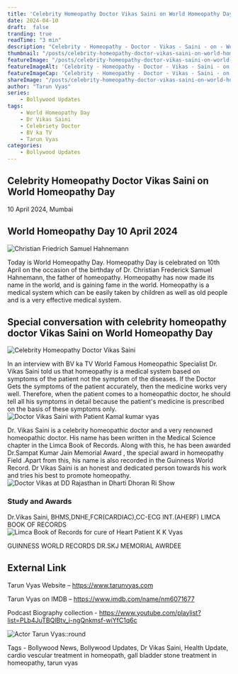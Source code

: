 ```yaml
---
title: 'Celebrity Homeopathy Doctor Vikas Saini on World Homeopathy Day'
date: 2024-04-10
draft:  false   
tranding: true  
readTime: "3 min"
description: "Celebrity - Homeopathy - Doctor - Vikas - Saini - on - World - Homeopathy - Day"
thumbnail: "/posts/celebrity-homeopathy-doctor-vikas-saini-on-world-homeopathy-day/poster1.jpg"
featureImage: "/posts/celebrity-homeopathy-doctor-vikas-saini-on-world-homeopathy-day/poster2.jpg"
featureImageAlt: 'Celebrity - Homeopathy - Doctor - Vikas - Saini - on - World - Homeopathy - Day'
featureImageCap: 'Celebrity - Homeopathy - Doctor - Vikas - Saini - on - World - Homeopathy - Day'
shareImage: "/posts/celebrity-homeopathy-doctor-vikas-saini-on-world-homeopathy-day/poster6.jpg"
author: "Tarun Vyas"
series:
    - Bollywood Updates
tags:
    - World Homeopathy Day    
    - Dr Vikas Saini
    - Celebriety Doctor
    - BV ka TV
    - Tarun Vyas
categories:
    - Bollywood Updates
---
```

## Celebrity Homeopathy Doctor Vikas Saini on World Homeopathy Day 

10 April 2024, Mumbai
## World Homeopathy Day 10 April 2024
![Christian Friedrich Samuel Hahnemann](/posts/celebrity-homeopathy-doctor-vikas-saini-on-world-homeopathy-day/poster6.jpg)

Today is World Homeopathy Day. Homeopathy Day is celebrated on 10th April on the occasion of the birthday of Dr. Christian Frederick Samuel Hahnemann, the father of homeopathy.
Homeopathy has now made its name in the world, and is gaining fame in the world. Homeopathy is a medical system which can be easily taken by children as well as old people and is a very effective medical system.

## Special conversation with celebrity homeopathy doctor Vikas Saini on World Homeopathy Day
![Celebrity Homeopathy Doctor Vikas Saini](/posts/celebrity-homeopathy-doctor-vikas-saini-on-world-homeopathy-day/poster1.jpg)

In an interview with BV ka TV World Famous Homeopathic Specialist Dr. Vikas Saini told us that homeopathy is a medical system based on symptoms of the patient not the symptom of the diseases. If the Doctor Gets the symptoms of the patient accurately, then the medicine works very well. Therefore, when the patient comes to a homeopathic doctor, he should tell all his symptoms in detail because the patient's medicine is prescribed on the basis of these symptoms only.
![Doctor Vikas Saini with Patient Kamal kumar vyas](/posts/celebrity-homeopathy-doctor-vikas-saini-on-world-homeopathy-day/poster3.jpg)

Dr. Vikas Saini is a celebrity homeopathic doctor and a very renowned homeopathic doctor. His name has been written in the Medical Science chapter in the Limca Book of Records. Along with this, he has been awarded Dr.Sampat Kumar Jain Memorial Award , the special award in  homeopathy Field .Apart from this, his name is also recorded in the Guinness World Record.
Dr Vikas Saini is an honest and dedicated person towards his work and tries his best to promote homeopathy.
![Doctor Vikas at DD Rajasthan in Dharti Dhoran Ri Show](/posts/celebrity-homeopathy-doctor-vikas-saini-on-world-homeopathy-day/poster4.jpg)

### Study and Awards 
Dr.Vikas Saini, BHMS,DNHE,FCR(CARDIAC),CC-ECG INT.(AHERF)
LIMCA BOOK OF RECORDS
![Limca Book of Records for cure of Heart Patient K K Vyas](/posts/celebrity-homeopathy-doctor-vikas-saini-on-world-homeopathy-day/poster5.jpg)

GUINNESS WORLD RECORDS 
DR.SKJ MEMORIAL AWRDEE

## External Link
Tarun Vyas Website – https://www.tarunvyas.com

Tarun Vyas on IMDB – https://www.imdb.com/name/nm6071677

Podcast Biography collection - https://www.youtube.com/playlist?list=PLb4JuTBQlBtv_i-ngQnkmsf-wiYfC1q6c

![Actor Tarun Vyas::round](/images/profile.png)

Tags - Bollywood News, Bollywood Updates, Dr Vikas Saini, Health Update,  cardio vescular treatment in homeopath, gall bladder stone treatment in homeopathy, tarun vyas






